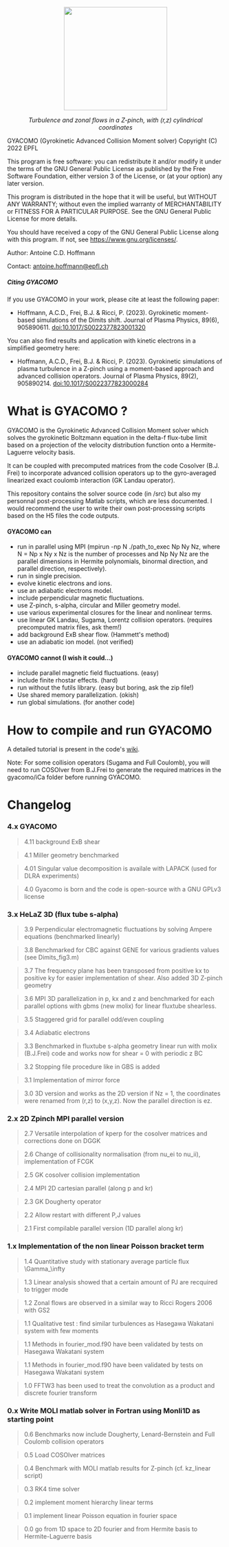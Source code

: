 <figure>
<p align = "center">
<img src="https://c4scdn.ch/file/data/7a6vpqgtfcxtwhkpd4hu/PHID-FILE-wlsgn3omnbfilbqnzsvb/ezgif-2-ebfac79eeb26.gif" width="240">
</p>
<figcaption align = "center">
<i>Turbulence and zonal flows in a Z-pinch, with (r,z) cylindrical coordinates </i>
</figcaption>
</figure>

GYACOMO (Gyrokinetic Advanced Collision Moment solver)
Copyright (C) 2022 EPFL

This program is free software: you can redistribute it and/or modify it under the terms of the GNU General Public License as published by the Free Software Foundation, either version 3 of the License, or (at your option) any later version.

This program is distributed in the hope that it will be useful, but WITHOUT ANY WARRANTY; without even the implied warranty of MERCHANTABILITY or FITNESS FOR A PARTICULAR PURPOSE.  See the GNU General Public License for more details.

You should have received a copy of the GNU General Public License along with this program.  If not, see <https://www.gnu.org/licenses/>.

Author: Antoine C.D. Hoffmann

Contact: antoine.hoffmann@epfl.ch

##### Citing GYACOMO
If you use GYACOMO in your work, please cite at least the following paper: 

- Hoffmann, A.C.D., Frei, B.J. & Ricci, P. (2023). Gyrokinetic moment-based simulations of the Dimits shift. Journal of Plasma Physics, 89(6), 905890611. [doi:10.1017/S0022377823001320](https://doi.org/10.1017/S0022377823001320)

You can also find results and application with kinetic electrons in a simplified geometry here:
- Hoffmann, A.C.D., Frei, B.J. & Ricci, P. (2023). Gyrokinetic simulations of plasma turbulence in a Z-pinch using a moment-based approach and advanced collision operators. Journal of Plasma Physics, 89(2), 905890214. [doi:10.1017/S0022377823000284](https://doi.org/10.1017/S0022377823000284)

# What is GYACOMO ?

GYACOMO is the Gyrokinetic Advanced Collision Moment solver which solves the gyrokinetic Boltzmann equation in the delta-f flux-tube limit based on a projection of the velocity distribution function onto a Hermite-Laguerre velocity basis.

It can be coupled with precomputed matrices from the code Cosolver (B.J. Frei) to incorporate advanced collision operators up to the gyro-averaged linearized exact coulomb interaction (GK Landau operator).

This repository contains the solver source code (in /src) but also my personnal post-processing Matlab scripts, which are less documented. I would recommend the user to write their own post-processing scripts based on the H5 files the code outputs.

#### GYACOMO can
- run in parallel using MPI (mpirun -np N ./path_to_exec Np Ny Nz, where N = Np x Ny x Nz is the number of processes and Np Ny Nz are the parallel dimensions in Hermite polynomials, binormal direction, and parallel direction, respectively).
- run in single precision.
- evolve kinetic electrons and ions.
- use an adiabatic electrons model.
- include perpendicular magnetic fluctuations.
- use Z-pinch, s-alpha, circular and Miller geometry model.
- use various experimental closures for the linear and nonlinear terms.
- use linear GK Landau, Sugama, Lorentz collision operators. (requires precomputed matrix files, ask them!)
- add background ExB shear flow. (Hammett's method)
- use an adiabatic ion model. (not verified)
#### GYACOMO cannot (I wish it could...)
- include parallel magnetic field fluctuations. (easy)
- include finite rhostar effects. (hard)
- run without the futils library. (easy but boring, ask the zip file!)
- Use shared memory parallelization. (okish)
- run global simulations. (for another code)

# How to compile and run GYACOMO

A detailed tutorial is present in the code's [wiki](https://gitlab.epfl.ch/ahoffman/gyacomo/-/wikis/home).

Note: For some collision operators (Sugama and Full Coulomb), you will need to run COSOlver from B.J.Frei to generate the required matrices in the gyacomo/iCa folder before running GYACOMO.



# Changelog

### 4.x GYACOMO

>4.11 background ExB shear

>4.1 Miller geometry benchmarked

>4.01 Singular value decomposition is availale with LAPACK (used for DLRA experiments)

>4.0 Gyacomo is born and the code is open-source with a GNU GPLv3 license

### 3.x HeLaZ 3D (flux tube s-alpha)

>3.9 Perpendicular electromagnetic fluctuations by solving Ampere equations (benchmarked linearly)

>3.8 Benchmarked for CBC against GENE for various gradients values (see Dimits_fig3.m)

>3.7 The frequency plane has been transposed from positive kx to positive ky for easier implementation of shear. Also added 3D Z-pinch geometry

>3.6 MPI 3D parallelization in p, kx and z and benchmarked for each parallel options with gbms (new molix) for linear fluxtube shearless.

>3.5 Staggered grid for parallel odd/even coupling

>3.4 Adiabatic electrons

>3.3 Benchmarked in fluxtube s-alpha geometry linear run with molix (B.J.Frei) code and works now for shear = 0 with periodic z BC

>3.2 Stopping file procedure like in GBS is added

>3.1 Implementation of mirror force

>3.0 3D version and works as the 2D version if Nz = 1, the coordinates were renamed from (r,z)  to (x,y,z). Now the parallel direction is ez.

### 2.x 2D Zpinch MPI parallel version

>2.7 Versatile interpolation of kperp for the cosolver matrices and corrections done on DGGK

>2.6 Change of collisionality normalisation (from nu_ei to nu_ii), implementation of FCGK

>2.5 GK cosolver collision implementation

>2.4 MPI 2D cartesian parallel (along p and kr)

>2.3 GK Dougherty operator

>2.2 Allow restart with different P,J values

>2.1 First compilable parallel version (1D parallel along kr)

### 1.x Implementation of the non linear Poisson bracket term

>1.4 Quantitative study with stationary average particle flux \Gamma_\infty

>1.3 Linear analysis showed that a certain amount of PJ are recquired to trigger mode

>1.2 Zonal flows are observed in a similar way to Ricci Rogers 2006 with GS2

>1.1 Qualitative test : find similar turbulences as Hasegawa Wakatani system with few moments

>1.1 Methods in fourier_mod.f90 have been validated by tests on Hasegawa Wakatani system

>1.1 Methods in fourier_mod.f90 have been validated by tests on Hasegawa Wakatani system

>1.0 FFTW3 has been used to treat the convolution as a product and discrete fourier transform

### 0.x Write MOLI matlab solver in Fortran using Monli1D as starting point

>0.6 Benchmarks now include Dougherty, Lenard-Bernstein and Full Coulomb collision operators

>0.5 Load COSOlver matrices

>0.4 Benchmark with MOLI matlab results for Z-pinch (cf. kz_linear script)

>0.3 RK4 time solver

>0.2 implement moment hierarchy linear terms

>0.1 implement linear Poisson equation in fourier space

>0.0 go from 1D space to 2D fourier and from Hermite basis to Hermite-Laguerre basis
